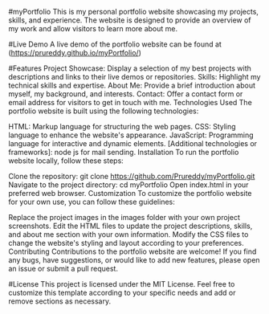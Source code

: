 #myPortfolio
This is my personal portfolio website showcasing my projects, skills, and experience. The website is designed to provide an overview of my work and allow visitors to learn more about me.

#Live Demo
A live demo of the portfolio website can be found at (https://prureddy.github.io/myPortfolio/)

#Features
Project Showcase: Display a selection of my best projects with descriptions and links to their live demos or repositories.
Skills: Highlight my technical skills and expertise.
About Me: Provide a brief introduction about myself, my background, and interests.
Contact: Offer a contact form or email address for visitors to get in touch with me.
Technologies Used
The portfolio website is built using the following technologies:

HTML: Markup language for structuring the web pages.
CSS: Styling language to enhance the website's appearance.
JavaScript: Programming language for interactive and dynamic elements.
[Additional technologies or frameworks]: node js for mail sending.
Installation
To run the portfolio website locally, follow these steps:

Clone the repository: git clone https://github.com/Prureddy/myPortfolio.git
Navigate to the project directory: cd myPortfolio
Open index.html in your preferred web browser.
Customization
To customize the portfolio website for your own use, you can follow these guidelines:

Replace the project images in the images folder with your own project screenshots.
Edit the HTML files to update the project descriptions, skills, and about me section with your own information.
Modify the CSS files to change the website's styling and layout according to your preferences.
Contributing
Contributions to the portfolio website are welcome! If you find any bugs, have suggestions, or would like to add new features, please open an issue or submit a pull request.

#License
This project is licensed under the MIT License. Feel free to customize this template according to your specific needs and add or remove sections as necessary.
